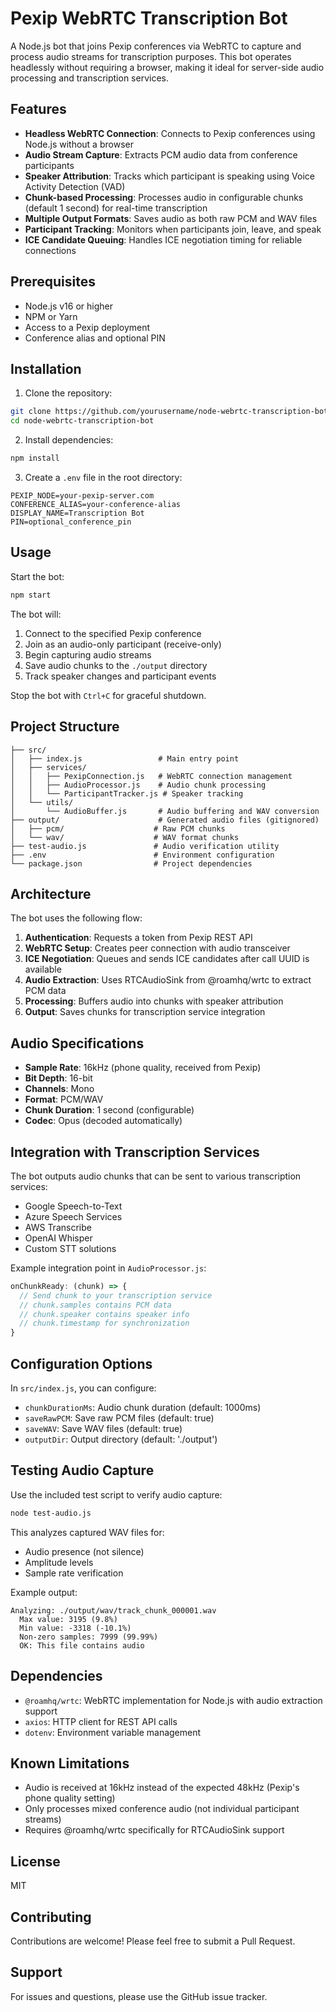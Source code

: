 # Pexip WebRTC Transcription Bot

A Node.js bot that joins Pexip conferences via WebRTC to capture and process audio streams for transcription purposes. This bot operates headlessly without requiring a browser, making it ideal for server-side audio processing and transcription services.

## Features

- **Headless WebRTC Connection**: Connects to Pexip conferences using Node.js without a browser
- **Audio Stream Capture**: Extracts PCM audio data from conference participants
- **Speaker Attribution**: Tracks which participant is speaking using Voice Activity Detection (VAD)
- **Chunk-based Processing**: Processes audio in configurable chunks (default 1 second) for real-time transcription
- **Multiple Output Formats**: Saves audio as both raw PCM and WAV files
- **Participant Tracking**: Monitors when participants join, leave, and speak
- **ICE Candidate Queuing**: Handles ICE negotiation timing for reliable connections

## Prerequisites

- Node.js v16 or higher
- NPM or Yarn
- Access to a Pexip deployment
- Conference alias and optional PIN

## Installation

1. Clone the repository:
```bash
git clone https://github.com/yourusername/node-webrtc-transcription-bot.git
cd node-webrtc-transcription-bot
```

2. Install dependencies:
```bash
npm install
```

3. Create a `.env` file in the root directory:
```env
PEXIP_NODE=your-pexip-server.com
CONFERENCE_ALIAS=your-conference-alias
DISPLAY_NAME=Transcription Bot
PIN=optional_conference_pin
```

## Usage

Start the bot:
```bash
npm start
```

The bot will:
1. Connect to the specified Pexip conference
2. Join as an audio-only participant (receive-only)
3. Begin capturing audio streams
4. Save audio chunks to the `./output` directory
5. Track speaker changes and participant events

Stop the bot with `Ctrl+C` for graceful shutdown.

## Project Structure

```
├── src/
│   ├── index.js                 # Main entry point
│   ├── services/
│   │   ├── PexipConnection.js   # WebRTC connection management
│   │   ├── AudioProcessor.js    # Audio chunk processing
│   │   └── ParticipantTracker.js # Speaker tracking
│   └── utils/
│       └── AudioBuffer.js       # Audio buffering and WAV conversion
├── output/                      # Generated audio files (gitignored)
│   ├── pcm/                    # Raw PCM chunks
│   └── wav/                    # WAV format chunks
├── test-audio.js               # Audio verification utility
├── .env                        # Environment configuration
└── package.json                # Project dependencies
```

## Architecture

The bot uses the following flow:

1. **Authentication**: Requests a token from Pexip REST API
2. **WebRTC Setup**: Creates peer connection with audio transceiver
3. **ICE Negotiation**: Queues and sends ICE candidates after call UUID is available
4. **Audio Extraction**: Uses RTCAudioSink from @roamhq/wrtc to extract PCM data
5. **Processing**: Buffers audio into chunks with speaker attribution
6. **Output**: Saves chunks for transcription service integration

## Audio Specifications

- **Sample Rate**: 16kHz (phone quality, received from Pexip)
- **Bit Depth**: 16-bit
- **Channels**: Mono
- **Format**: PCM/WAV
- **Chunk Duration**: 1 second (configurable)
- **Codec**: Opus (decoded automatically)

## Integration with Transcription Services

The bot outputs audio chunks that can be sent to various transcription services:

- Google Speech-to-Text
- Azure Speech Services
- AWS Transcribe
- OpenAI Whisper
- Custom STT solutions

Example integration point in `AudioProcessor.js`:
```javascript
onChunkReady: (chunk) => {
  // Send chunk to your transcription service
  // chunk.samples contains PCM data
  // chunk.speaker contains speaker info
  // chunk.timestamp for synchronization
}
```

## Configuration Options

In `src/index.js`, you can configure:

- `chunkDurationMs`: Audio chunk duration (default: 1000ms)
- `saveRawPCM`: Save raw PCM files (default: true)
- `saveWAV`: Save WAV files (default: true)
- `outputDir`: Output directory (default: './output')

## Testing Audio Capture

Use the included test script to verify audio capture:
```bash
node test-audio.js
```

This analyzes captured WAV files for:
- Audio presence (not silence)
- Amplitude levels
- Sample rate verification

Example output:
```
Analyzing: ./output/wav/track_chunk_000001.wav
  Max value: 3195 (9.8%)
  Min value: -3318 (-10.1%)
  Non-zero samples: 7999 (99.99%)
  OK: This file contains audio
```

## Dependencies

- `@roamhq/wrtc`: WebRTC implementation for Node.js with audio extraction support
- `axios`: HTTP client for REST API calls
- `dotenv`: Environment variable management

## Known Limitations

- Audio is received at 16kHz instead of the expected 48kHz (Pexip's phone quality setting)
- Only processes mixed conference audio (not individual participant streams)
- Requires @roamhq/wrtc specifically for RTCAudioSink support

## License

MIT

## Contributing

Contributions are welcome! Please feel free to submit a Pull Request.

## Support

For issues and questions, please use the GitHub issue tracker.